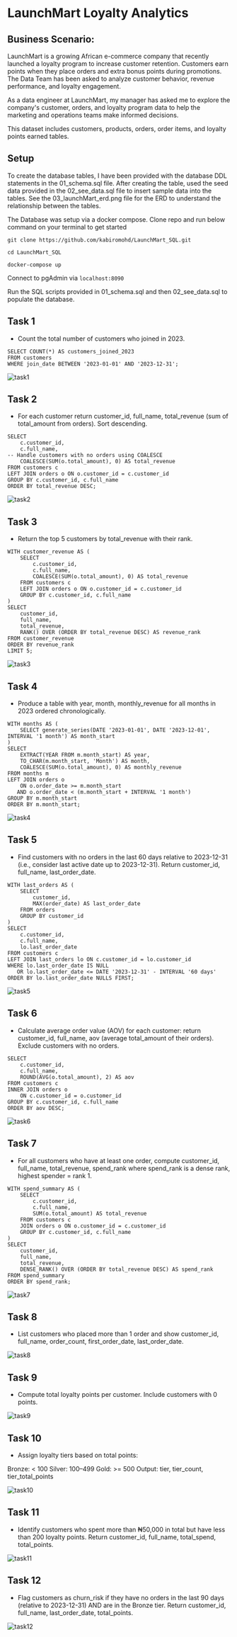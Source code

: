 # LaunchMart Loyalty Analytics

## Business Scenario:
LaunchMart is a growing African e-commerce company that recently launched a loyalty program to increase customer retention. Customers earn points when they place orders and extra bonus points during promotions. The Data Team has been asked to analyze customer behavior, revenue performance, and loyalty engagement.

As a data engineer at LaunchMart, my manager has asked me to explore the company's customer, orders, and loyalty program data to help the marketing and operations teams make informed decisions.

This dataset includes customers, products, orders, order items, and loyalty points earned tables.

## Setup
To create the database tables, I have been provided with the database DDL statements in the 01_schema.sql file. After creating the table, used the seed data provided in the 02_see_data.sql file to insert sample data into the tables. See the 03_launchMart_erd.png file for the ERD to understand the relationship between the tables.

The Database was setup via a docker compose. Clone repo and run below command on your terminal to get started

```
git clone https://github.com/kabiromohd/LaunchMart_SQL.git

cd LaunchMart_SQL

docker-compose up

```
Connect to pgAdmin via ```localhost:8090```

Run the SQL scripts provided in 01_schema.sql and then 02_see_data.sql to populate the database.

## Task 1
- Count the total number of customers who joined in 2023.

```
SELECT COUNT(*) AS customers_joined_2023
FROM customers
WHERE join_date BETWEEN '2023-01-01' AND '2023-12-31';

```

![task1](https://github.com/user-attachments/assets/b393e741-4ebb-4e3a-b6c8-ec33150151db)

## Task 2
- For each customer return customer_id, full_name, total_revenue (sum of total_amount from orders). Sort descending.

```
SELECT
    c.customer_id,
    c.full_name,
-- Handle customers with no orders using COALESCE
    COALESCE(SUM(o.total_amount), 0) AS total_revenue
FROM customers c
LEFT JOIN orders o ON o.customer_id = c.customer_id
GROUP BY c.customer_id, c.full_name
ORDER BY total_revenue DESC;
```

![task2](https://github.com/user-attachments/assets/23d139b7-6d3a-41d7-972f-5cdc9fd16e3c)

## Task 3
- Return the top 5 customers by total_revenue with their rank.

```
WITH customer_revenue AS (
    SELECT
        c.customer_id,
        c.full_name,
        COALESCE(SUM(o.total_amount), 0) AS total_revenue
    FROM customers c
    LEFT JOIN orders o ON o.customer_id = c.customer_id
    GROUP BY c.customer_id, c.full_name
)
SELECT
    customer_id,
    full_name,
    total_revenue,
    RANK() OVER (ORDER BY total_revenue DESC) AS revenue_rank
FROM customer_revenue
ORDER BY revenue_rank
LIMIT 5;
```

![task3](https://github.com/user-attachments/assets/649abc81-1d9f-43ab-b803-15290e205dcf)

## Task 4
- Produce a table with year, month, monthly_revenue for all months in 2023 ordered chronologically.

```
WITH months AS (
    SELECT generate_series(DATE '2023-01-01', DATE '2023-12-01', INTERVAL '1 month') AS month_start
)
SELECT
    EXTRACT(YEAR FROM m.month_start) AS year,
    TO_CHAR(m.month_start, 'Month') AS month,
    COALESCE(SUM(o.total_amount), 0) AS monthly_revenue
FROM months m
LEFT JOIN orders o
    ON o.order_date >= m.month_start
   AND o.order_date < (m.month_start + INTERVAL '1 month')
GROUP BY m.month_start
ORDER BY m.month_start;
```

![task4](https://github.com/user-attachments/assets/d00b31cc-67b9-462a-abc8-fab364c951a8)

## Task 5
- Find customers with no orders in the last 60 days relative to 2023-12-31 (i.e., consider last active date up to 2023-12-31). Return customer_id, full_name, last_order_date.

```
WITH last_orders AS (
    SELECT
        customer_id,
        MAX(order_date) AS last_order_date
    FROM orders
    GROUP BY customer_id
)
SELECT
    c.customer_id,
    c.full_name,
    lo.last_order_date
FROM customers c
LEFT JOIN last_orders lo ON c.customer_id = lo.customer_id
WHERE lo.last_order_date IS NULL
   OR lo.last_order_date <= DATE '2023-12-31' - INTERVAL '60 days'
ORDER BY lo.last_order_date NULLS FIRST;
```

![task5](https://github.com/user-attachments/assets/84a877a0-4a82-4633-9185-78f53f21fe09)

## Task 6
- Calculate average order value (AOV) for each customer: return customer_id, full_name, aov (average total_amount of their orders). Exclude customers with no orders.

```
SELECT
    c.customer_id,
    c.full_name,
    ROUND(AVG(o.total_amount), 2) AS aov
FROM customers c
INNER JOIN orders o 
    ON c.customer_id = o.customer_id
GROUP BY c.customer_id, c.full_name
ORDER BY aov DESC;
```

![task6](https://github.com/user-attachments/assets/d3718365-f308-425e-82d3-9a01933aac7c)

## Task 7
- For all customers who have at least one order, compute customer_id, full_name, total_revenue, spend_rank where spend_rank is a dense rank, highest spender = rank 1.

```
WITH spend_summary AS (
    SELECT
        c.customer_id,
        c.full_name,
        SUM(o.total_amount) AS total_revenue
    FROM customers c
    JOIN orders o ON o.customer_id = c.customer_id
    GROUP BY c.customer_id, c.full_name
)
SELECT
    customer_id,
    full_name,
    total_revenue,
    DENSE_RANK() OVER (ORDER BY total_revenue DESC) AS spend_rank
FROM spend_summary
ORDER BY spend_rank;
```

![task7](https://github.com/user-attachments/assets/6ded85e6-4b8c-4361-bd18-9a4d1e8d44b5)

## Task 8
- List customers who placed more than 1 order and show customer_id, full_name, order_count, first_order_date, last_order_date.

![task8](https://github.com/user-attachments/assets/a8efab92-1560-4ec9-a632-be63d91a4f54)

## Task 9
- Compute total loyalty points per customer. Include customers with 0 points.

![task9](https://github.com/user-attachments/assets/0c3f5110-5553-4f5a-b6a7-9f90ac22cf01)

## Task 10
- Assign loyalty tiers based on total points:

Bronze: < 100
Silver: 100–499
Gold: >= 500
Output: tier, tier_count, tier_total_points

![task10](https://github.com/user-attachments/assets/a2a76e98-884f-4cdd-bdad-9faf69a407cc)

## Task 11
- Identify customers who spent more than ₦50,000 in total but have less than 200 loyalty points. Return customer_id, full_name, total_spend, total_points.

![task11](https://github.com/user-attachments/assets/8d4af110-e139-427f-9135-af31ac16c154)

## Task 12
- Flag customers as churn_risk if they have no orders in the last 90 days (relative to 2023-12-31) AND are in the Bronze tier. Return customer_id, full_name, last_order_date, total_points.

![task12](https://github.com/user-attachments/assets/9b2de198-9635-48d9-b2f6-913961f1d32d)










